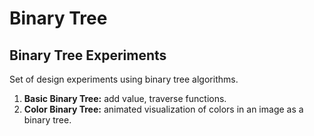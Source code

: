 # Binary Tree
<h2> Binary Tree Experiments</h2>
<p> Set of design experiments using binary tree algorithms.</p>
<ol>
	<li><b> Basic Binary Tree:</b> add value, traverse functions.</li>
	<li><b>Color Binary Tree:</b> animated visualization of colors in an image as a binary tree.</li>
</ol>
